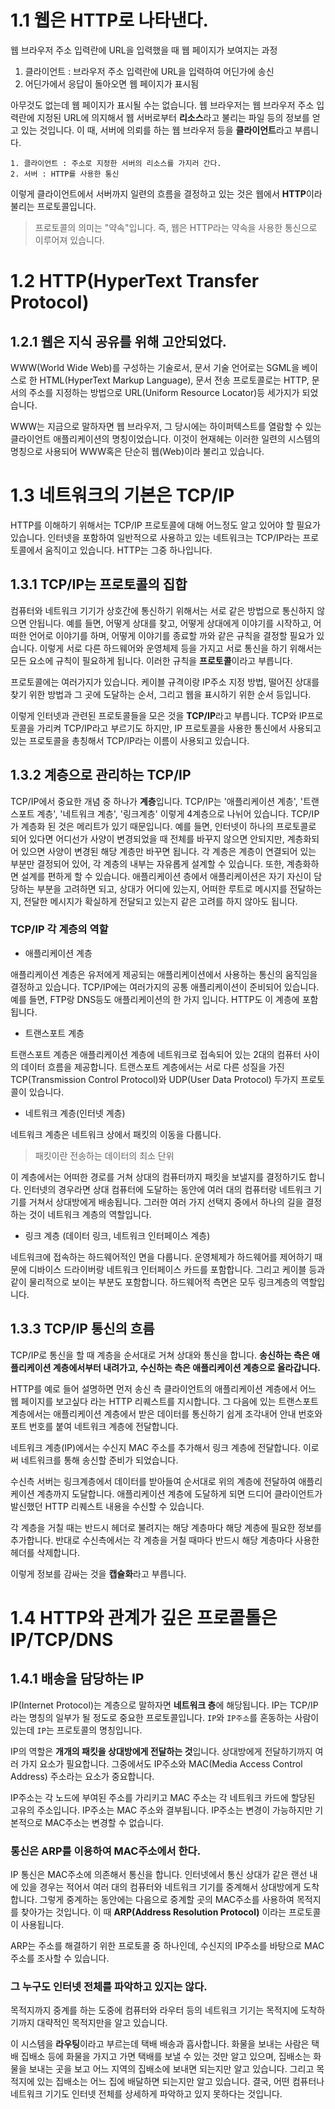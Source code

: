 # 1.1 웹은 HTTP로 나타낸다.

웹 브라우저 주소 입력란에 URL을 입력했을 때 웹 페이지가 보여지는 과정

1. 클라이언트 : 브라우저 주소 입력란에 URL을 입력하여 어딘가에 송신
2. 어딘가에서 응답이 돌아오면 웹 페이지가 표시됨

아무것도 없는데 웹 페이지가 표시될 수는 없습니다.
웹 브라우저는 웹 브라우저 주소 입력란에 지정된 URL에 의지해서 웹 서버로부터 **리소스**라고 불리는 파일 등의 정보를 얻고 있는 것입니다.
이 때, 서버에 의뢰를 하는 웹 브라우저 등을 **클라이언트**라고 부릅니다.

```
1. 클라이언트 : 주소로 지정한 서버의 리소스를 가지러 간다.
2. 서버 : HTTP를 사용한 통신
```

이렇게 클라이언트에서 서버까지 일련의 흐름을 결정하고 있는 것은 웹에서 **HTTP**이라 불리는 프로토콜입니다.

> 프로토콜의 의미는 "약속"입니다. 즉, 웹은 HTTP라는 약속을 사용한 통신으로 이루어져 있습니다.

# 1.2 HTTP(HyperText Transfer Protocol)

## 1.2.1 웹은 지식 공유를 위해 고안되었다.

WWW(World Wide Web)를 구성하는 기술로서, 문서 기술 언어로는 SGML을 베이스로 한 HTML(HyperText Markup Language), 문서 전송 프로토콜로는 HTTP, 문서의 주소를 지정하는 방법으로 URL(Uniform Resource Locator)등 세가지가 되었습니다.

WWW는 지금으로 말하자면 웹 브라우저, 그 당시에는 하이퍼텍스트를 열람할 수 있는 클라이언트 애플리케이션의 명칭이었습니다. 이것이 현재헤는 이러한 일련의 시스템의 명칭으로 사용되어 WWW혹은 단순히 웹(Web)이라 불리고 있습니다.

# 1.3 네트워크의 기본은 TCP/IP

HTTP를 이해하기 위해서는 TCP/IP 프로토콜에 대해 어느정도 알고 있어야 할 필요가 있습니다. 인터넷을 포함하여 일반적으로 사용하고 있는 네트워크는 TCP/IP라는 프로토콜에서 움직이고 있습니다. HTTP는 그중 하나입니다.

## 1.3.1 TCP/IP는 프로토콜의 집합

컴퓨터와 네트워크 기기가 상호간에 통신하기 위해서는 서로 같은 방법으로 통신하지 않으면 안됩니다. 예를 들면, 어떻게 상대를 찾고, 어떻게 상대에게 이야기를 시작하고, 어떠한 언어로 이야기를 하며, 어떻게 이야기를 종료할 까와 같은 규칙을 결정할 필요가 있습니다. 이렇게 서로 다른 하드웨어와 운영체제 등을 가지고 서로 통신을 하기 위해서는 모든 요소에 규칙이 필요하게 됩니다. 이러한 규칙을 **프로토콜**이라고 부릅니다.

프로토콜에는 여러가지가 있습니다. 케이블 규격이랑 IP주소 지정 방법, 떨어진 상대를 찾기 위한 방법과 그 곳에 도달하는 순서, 그리고 웹을 표시하기 위한 순서 등입니다.

이렇게 인터넷과 관련된 프로토콜들을 모은 것을 **TCP/IP**라고 부릅니다. TCP와 IP프로토콜을 가리켜 TCP/IP라고 부르기도 하지만, IP 프로토콜을 사용한 통신에서 사용되고 있는 프로토콜을 총칭해서 TCP/IP라는 이름이 사용되고 있습니다.

## 1.3.2 계층으로 관리하는 TCP/IP

TCP/IP에서 중요한 개념 중 하나가 **계층**입니다. TCP/IP는 '애플리케이션 계층', '트랜스포트 계층', '네트워크 계층', '링크계층' 이렇게 4계층으로 나뉘어 있습니다. TCP/IP가 계층화 된 것은 메리트가 있기 때문입니다. 예를 들면, 인터넷이 하나의 프로토콜로 되어 있다면 어디선가 사양이 변경되었을 때 전체를 바꾸지 않으면 안되지만, 계층화되어 있으면 사양이 변경된 해당 계층만 바꾸면 됩니다. 각 계층은 계층이 연결되어 있는 부분만 결정되어 있어, 각 계층의 내부는 자유롭게 설계할 수 있습니다.
또한, 계층화하면 설계를 편하게 할 수 있습니다. 애플리케이션 층에서 애플리케이션은 자기 자신이 담당하는 부분을 고려하면 되고, 상대가 어디에 있는지, 어떠한 루트로 메시지를 전달하는지, 전달한 메시지가 확실하게 전달되고 있는지 같은 고려를 하지 않아도 됩니다.

### TCP/IP 각 계층의 역할

- 애플리케이션 계층

애플리케이션 계층은 유저에게 제공되는 애플리케이션에서 사용하는 통신의 움직임을 결정하고 있습니다. TCP/IP에는 여러가지의 공통 애플리케이션이 준비되어 있습니다. 예를 들면, FTP랑 DNS등도 애플리케이션의 한 가지 입니다. HTTP도 이 계층에 포함됩니다.

- 트랜스포트 계층

트랜스포트 계층은 애플리케이션 계층에 네트워크로 접속되어 있는 2대의 컴퓨터 사이의 데이터 흐름을 제공합니다. 트랜스포트 계층에서는 서로 다른 성질을 가진 TCP(Transmission Control Protocol)와 UDP(User Data Protocol) 두가지 프로토콜이 있습니다.

- 네트워크 계층(인터넷 계층)

네트워크 계층은 네트워크 상에서 패킷의 이동을 다룹니다.

> 패킷이란 전송하는 데이터의 최소 단위

이 계층에서는 어떠한 경로를 거쳐 상대의 컴퓨터까지 패킷을 보낼지를 결정하기도 합니다. 인터넷의 경우라면 상대 컴퓨터에 도달하는 동안에 여러 대의 컴퓨터랑 네트워크 기기를 거쳐서 상대방에게 배송됩니다. 그러한 여러 가지 선택지 중에서 하나의 길을 결정하는 것이 네트워크 계층의 역할입니다.

- 링크 계층 (데이터 링크, 네트워크 인터페이스 계층)

네트워크에 접속하는 하드웨어적인 면을 다룹니다. 운영체제가 하드웨어를 제어하기 때문에 디바이스 드라이버랑 네트워크 인터페이스 카드를 포함합니다. 그리고 케이블 등과 같이 물리적으로 보이는 부분도 포함합니다. 하드웨어적 측면은 모두 링크계층의 역할입니다.

## 1.3.3 TCP/IP 통신의 흐름

TCP/IP로 통신을 할 때 계층을 순서대로 거쳐 상대와 통신을 합니다. **송신하는 측은 애플리케이션 계층에서부터 내려가고, 수신하는 측은 애플리케이션 계층으로 올라갑니다.**

HTTP를 예로 들어 설명하면 먼저 송신 측 클라이언트의 애플리케이션 계층에서 어느 웹 페이지를 보고싶다 라는 HTTP 리퀘스트를 지시합니다. 그 다음에 있는 트랜스포트 계층에서는 애플리케이션 계층에서 받은 데이터를 통신하기 쉽게 조각내어 안내 번호와 포트 번호를 붙여 네트워크 계층에 전달합니다.

네트워크 계층(IP)에서는 수신지 MAC 주소를 추가해서 링크 계층에 전달합니다. 이로써 네트워크를 통해 송신할 준비가 되었습니다.

수신측 서버는 링크계층에서 데이터를 받아들여 순서대로 위의 계층에 전달하여 애플리케이션 계층까지 도달합니다. 애플리케이션 계층에 도달하게 되면 드디어 클라이언트가 발신했던 HTTP 리퀘스트 내용을 수신할 수 있습니다.

각 계층을 거칠 때는 반드시 헤더로 불려지는 해당 계층마다 해당 계층에 필요한 정보를 추가합니다. 반대로 수신측에서는 각 계층을 거칠 때마다 반드시 해당 계층마다 사용한 헤더를 삭제합니다.

이렇게 정보를 감싸는 것을 **캡슐화**라고 부릅니다.

# 1.4 HTTP와 관계가 깊은 프로콭톨은 IP/TCP/DNS

## 1.4.1 배송을 담당하는 IP

IP(Internet Protocol)는 계층으로 말하자면 **네트워크 층**에 해당됩니다. IP는 TCP/IP라는 명칭의 일부가 될 정도로 중요한 프로토콜입니다. `IP`와 `IP주소`를 혼동하는 사람이 있는데 `IP`는 프로토콜의 명칭입니다.

IP의 역할은 **개개의 패킷을 상대방에게 전달하는 것**입니다. 상대방에게 전달하기까지 여러 가지 요소가 필요합니다. 그중에서도 IP주소와 MAC(Media Access Control Address) 주소라는 요소가 중요합니다.

IP주소는 각 노드에 부여된 주소를 가리키고 MAC 주소는 각 네트워크 카드에 할당된 고유의 주소입니다. IP주소는 MAC 주소와 결부됩니다. IP주소는 변경이 가능하지만 기본적으로 MAC주소는 변경할 수 없습니다.

### 통신은 ARP를 이용하여 MAC주소에서 한다.

IP 통신은 MAC주소에 의존해서 통신을 합니다. 인터넷에서 통신 상대가 같은 랜선 내에 있을 경우는 적어서 여러 대의 컴퓨터와 네트워크 기기를 중계해서 상대방에게 도착합니다. 그렇게 중계하는 동안에는 다음으로 중계할 곳의 MAC주소를 사용하여 목적지를 찾아가는 것입니다.
이 때 **ARP(Address Resolution Protocol)** 이라는 프로토콜이 사용됩니다.

ARP는 주소를 해결하기 위한 프로토콜 중 하나인데, 수신지의 IP주소를 바탕으로 MAC 주소를 조사할 수 있습니다.

### 그 누구도 인터넷 전체를 파악하고 있지는 않다.

목적지까지 중계를 하는 도중에 컴퓨터와 라우터 등의 네트워크 기기는 목적지에 도착하기까지 대략적인 목적지만을 알고 있습니다.

이 시스템을 **라우팅**이라고 부르는데 택배 배송과 흡사합니다. 화물을 보내는 사람은 택배 집배소 등에 화물을 가지고 가면 택배를 보낼 수 있는 것만 알고 있으며, 집배소는 화물을 보내는 곳을 보고 어느 지역의 집배소에 보내면 되는지만 알고 있습니다. 그리고 목적지에 있는 집배소는 어느 집에 배달하면 되는지만 알고 있습니다. 결국, 어떤 컴퓨터나 네트워크 기기도 인터넷 전체를 상세하게 파악하고 있지 못하다는 것입니다.
